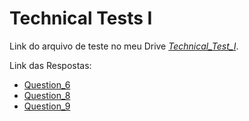 # Technical Tests I

Link do arquivo de teste no meu Drive *[Technical_Test_I](https://drive.google.com/file/d/1-1TXnNPnaXR5bCQfmWNIdvr-1FvvmIX5/view?usp=sharing)*.

Link das Respostas:
- [Question_6](lib%2Fquestions_doc%2Fquestion_6.md)
- [Question_8](lib%2Fquestions_doc%2Fquestion_8.md)
- [Question_9](lib%2Fquestions_doc%2Fquestion_9.md)